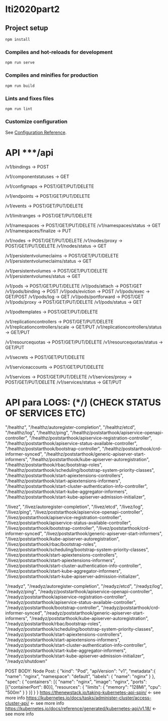 # lti2020part2

## Project setup
```
npm install
```

### Compiles and hot-reloads for development
```
npm run serve
```

### Compiles and minifies for production
```
npm run build
```

### Lints and fixes files
```
npm run lint
```

### Customize configuration
See [Configuration Reference](https://cli.vuejs.org/config/).

# API ***/api
/v1/bindings -> POST

/v1/componentstatuses -> GET

/v1/configmaps -> POST/GET/PUT/DELETE

/v1/endpoints -> POST/GET/PUT/DELETE

/v1/events -> POST/GET/PUT/DELETE

/v1/limitranges -> POST/GET/PUT/DELETE

/v1/namespaces -> POST/GET/PUT/DELETE
/v1/namespaces/status -> GET
/v1/namespaces/finalize -> PUT

/v1/nodes -> POST/GET/PUT/DELETE
/v1/nodes/proxy -> POST/GET/PUT/DELETE
/v1/nodes/status -> GET

/v1/persistentvolumeclaims -> POST/GET/PUT/DELETE
/v1/persistentvolumeclaims/status -> GET

/v1/persistentvolumes -> POST/GET/PUT/DELETE
/v1/persistentvolumes/status -> GET

/v1/pods -> POST/GET/PUT/DELETE
/v1/pods/attach -> POST/GET
/v1/pods/binding -> POST
/v1/pods/eviction -> POST
/v1/pods/exec -> GET/POST
/v1/pods/log -> GET
/v1/pods/portforward -> POST/GET
/v1/pods/proxy -> POST/GET/PUT/DELETE
/v1/pods/status -> GET

/v1/podtemplates -> POST/GET/PUT/DELETE

/v1/replicationcontrollers -> POST/GET/PUT/DELETE
/v1/replicationcontrollers/scale -> GET/PUT
/v1/replicationcontrollers/status -> GET/PUT

/v1/resourcequotas -> POST/GET/PUT/DELETE
/v1/resourcequotas/status -> GET/PUT

/v1/secrets -> POST/GET/PUT/DELETE

/v1/serviceaccounts -> POST/GET/PUT/DELETE

/v1/services -> POST/GET/PUT/DELETE
/v1/services/proxy -> POST/GET/PUT/DELETE
/v1/services/status -> GET/PUT


# API para LOGS: (*/) (CHECK STATUS OF SERVICES ETC)
"/healthz",
"/healthz/autoregister-completion",
"/healthz/etcd",
"/healthz/log",
"/healthz/ping",
"/healthz/poststarthook/apiservice-openapi-controller",
"/healthz/poststarthook/apiservice-registration-controller",
"/healthz/poststarthook/apiservice-status-available-controller",
"/healthz/poststarthook/bootstrap-controller",
"/healthz/poststarthook/crd-informer-synced",
"/healthz/poststarthook/generic-apiserver-start-informers",
"/healthz/poststarthook/kube-apiserver-autoregistration",
"/healthz/poststarthook/rbac/bootstrap-roles",
"/healthz/poststarthook/scheduling/bootstrap-system-priority-classes",
"/healthz/poststarthook/start-apiextensions-controllers",
"/healthz/poststarthook/start-apiextensions-informers",
"/healthz/poststarthook/start-cluster-authentication-info-controller",
"/healthz/poststarthook/start-kube-aggregator-informers",
"/healthz/poststarthook/start-kube-apiserver-admission-initializer",

"/livez",
"/livez/autoregister-completion",
"/livez/etcd",
"/livez/log",
"/livez/ping",
"/livez/poststarthook/apiservice-openapi-controller",
"/livez/poststarthook/apiservice-registration-controller",
"/livez/poststarthook/apiservice-status-available-controller",
"/livez/poststarthook/bootstrap-controller",
"/livez/poststarthook/crd-informer-synced",
"/livez/poststarthook/generic-apiserver-start-informers",
"/livez/poststarthook/kube-apiserver-autoregistration",
"/livez/poststarthook/rbac/bootstrap-roles",
"/livez/poststarthook/scheduling/bootstrap-system-priority-classes",
"/livez/poststarthook/start-apiextensions-controllers",
"/livez/poststarthook/start-apiextensions-informers",
"/livez/poststarthook/start-cluster-authentication-info-controller",
"/livez/poststarthook/start-kube-aggregator-informers",
"/livez/poststarthook/start-kube-apiserver-admission-initializer",

"/readyz",
"/readyz/autoregister-completion",
"/readyz/etcd",
"/readyz/log",
"/readyz/ping",
"/readyz/poststarthook/apiservice-openapi-controller",
"/readyz/poststarthook/apiservice-registration-controller",
"/readyz/poststarthook/apiservice-status-available-controller",
"/readyz/poststarthook/bootstrap-controller",
"/readyz/poststarthook/crd-informer-synced",
"/readyz/poststarthook/generic-apiserver-start-informers",
"/readyz/poststarthook/kube-apiserver-autoregistration",
"/readyz/poststarthook/rbac/bootstrap-roles",
"/readyz/poststarthook/scheduling/bootstrap-system-priority-classes",
"/readyz/poststarthook/start-apiextensions-controllers",
"/readyz/poststarthook/start-apiextensions-informers",
"/readyz/poststarthook/start-cluster-authentication-info-controller",
"/readyz/poststarthook/start-kube-aggregator-informers",
"/readyz/poststarthook/start-kube-apiserver-admission-initializer",
"/readyz/shutdown"

POST BODY:
Node Post:
{
    "kind": "Pod",
    "apiVersion": "v1",
    "metadata":{
        "name": "nginx",
        "namespace": "default",
        "labels": {
            "name": "nginx"
        }
    },
    "spec": {
        "containers": [{
            "name": "nginx",
            "image": "nginx",
            "ports": [{"containerPort": 80}],
            "resources": {
                "limits": {
                    "memory": "128Mi",
                    "cpu": "500m"
                }
            }
        }]
    }
}
https://thenewstack.io/taking-kubernetes-api-spin/ <- see more info
https://kubernetes.io/docs/tasks/administer-cluster/access-cluster-api/ <- see more info
https://kubernetes.io/docs/reference/generated/kubernetes-api/v1.18/ <- see more info